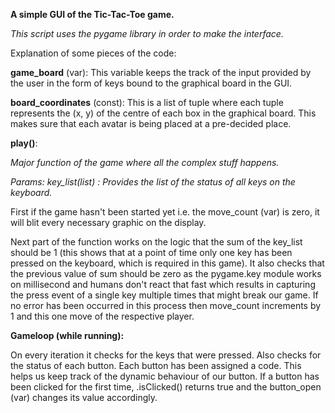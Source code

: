 **A simple GUI of the Tic-Tac-Toe game.**

_This script uses the pygame library in order to make the interface._

Explanation of some pieces of the code:

**game_board** (var):
This variable keeps the track of the input provided by the user in the form of keys bound to the graphical board in the GUI.

**board_coordinates** (const):
This is a list of tuple where each tuple represents the (x, y) of the centre of each box in the graphical board. This makes sure that each avatar is being placed at a pre-decided place.

**play()**:

_Major function of the game where all the complex stuff happens._

_Params: key_list(list) : Provides the list of the status of all keys on the keyboard._

First if the game hasn't been started yet i.e. the move_count (var) is zero, it will blit every necessary graphic on the display.

Next part of the function works on the logic that the sum of the key_list should be 1 (this shows that at a point of time only one key has been pressed on the keyboard, which is required in this game). It also checks that the previous value of sum should be zero as the pygame.key module works on millisecond and humans don't react that fast which results in capturing the press event of a single key multiple times that might break our game.
If no error has been occurred in this process then move_count increments by 1 and this one move of the respective player.

**Gameloop (while running):**

On every iteration it checks for the keys that were pressed.
Also checks for the status of each button. Each button has been assigned a code. This helps us keep track of the dynamic behaviour of our button. If a button has been clicked for the first time, .isClicked() returns true and the button_open (var) changes its value accordingly. 